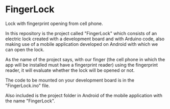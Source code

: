 # FingerLock

Lock with fingerprint opening from cell phone.

In this repository is the project called "FingerLock" which consists of an electric lock created with a development board and with Arduino code,
also making use of a mobile application developed on Android with which we can open the lock.

As the name of the project says, with our finger (the cell phone in which the app will be installed must have a fingerprint reader) using the fingerprint reader,
it will evaluate whether the lock will be opened or not.

The code to be mounted on your development board is in the "FingerLock.ino" file.

Also included is the project folder in Android of the mobile application with the name "FingerLock".
